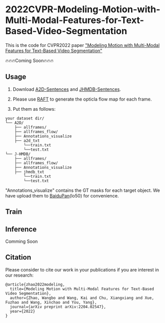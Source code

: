 # 2022CVPR-Modeling-Motion-with-Multi-Modal-Features-for-Text-Based-Video-Segmentation
This is the code for CVPR2022 paper ["Modeling Motion with Multi-Modal Features for Text-Based Video Segmentation"](https://arxiv.org/pdf/2204.02547v1.pdf)

🔥🔥🔥Coming Soon🔥🔥🔥
## Usage
1. Download [A2D-Sentences](https://kgavrilyuk.github.io/publication/actor_action/) and [JHMDB-Sentences](https://kgavrilyuk.github.io/publication/actor_action/).

2. Please use [RAFT](https://github.com/princeton-vl/RAFT) to generate the opticla flow map for each frame.

3. Put them as follows:
```
your dataset dir/
└── A2D/ 
    ├── allframes/  
    ├── allframes_flow/
    ├── Annotations_visualize
    ├── a2d_txt
        └──train.txt
        └──test.txt
└── J-HMDB/ 
    ├── allframes/  
    ├── allframes_flow/
    ├── Annotations_visualize
    ├── jhmdb_txt
        └──train.txt
        └──test.txt
```
"Annotations_visualize" contains the GT masks for each target object. We have upload them to [BaiduPan](https://pan.baidu.com/s/1pvQP75bHjYfRYZFoCVqpkQ?pwd=lo50)(lo50) for convenience.

## Train


## Inference
Comming Soon
 
## Citation
Please consider to cite our work in your publications if you are interest in our research:
```
@article{zhao2022modeling,
  title={Modeling Motion with Multi-Modal Features for Text-Based Video Segmentation},
  author={Zhao, Wangbo and Wang, Kai and Chu, Xiangxiang and Xue, Fuzhao and Wang, Xinchao and You, Yang},
  journal={arXiv preprint arXiv:2204.02547},
  year={2022}
}
```
